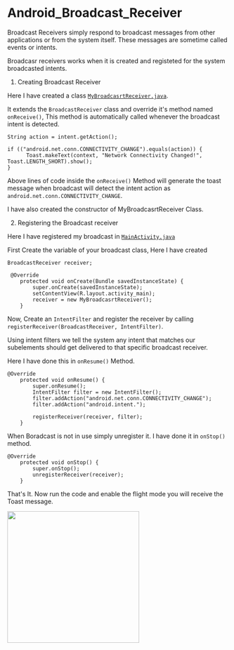 # Android_Broadcast_Receiver

Broadcast Receivers simply respond to broadcast messages from other applications or from the system itself. These messages are sometime called events or intents.

Broadcasr receivers works when it is created and registeted for the system broadcasted intents.

1) Creating Broadcast Receiver

Here I have created a class <a href="https://github.com/Vijay-Tahelramani/Android_Broadcast_Receiver/blob/master/Broadcast_Receiver_Demo/app/src/main/java/com/example/broadcast_receiver_demo/MyBroadcasrtReceiver.java">```MyBroadcasrtReceiver.java```</a>.

It extends the ```BroadcastReceiver``` class and override it's method named ```onReceive()```, This method is automatically called whenever the broadcast intent is detected.
```
String action = intent.getAction();

if (("android.net.conn.CONNECTIVITY_CHANGE").equals(action)) {
      Toast.makeText(context, "Network Connectivity Changed!", Toast.LENGTH_SHORT).show();
}
```

Above lines of code inside the ```onReceive()``` Method will generate the toast message when broadcast will detect the intent action as ```android.net.conn.CONNECTIVITY_CHANGE```.


I have also created the constructor of MyBroadcasrtReceiver Class.

2) Registering the Broadcast receiver

Here I have registered my broadcast in <a href="https://github.com/Vijay-Tahelramani/Android_Broadcast_Receiver/blob/master/Broadcast_Receiver_Demo/app/src/main/java/com/example/broadcast_receiver_demo/MainActivity.java">```MainActivity.java```</a>

First Create the variable of your broadcast class, Here I have created 
```
BroadcastReceiver receiver;

 @Override
    protected void onCreate(Bundle savedInstanceState) {
        super.onCreate(savedInstanceState);
        setContentView(R.layout.activity_main);
        receiver = new MyBroadcasrtReceiver();
    }

```

Now, Create an ```IntentFilter``` and register the receiver by calling ```registerReceiver(BroadcastReceiver, IntentFilter)```.

Using intent filters we tell the system any intent that matches our subelements should get delivered to that specific broadcast receiver.

Here I have done this in ```onResume()``` Method.
```
@Override
    protected void onResume() {
        super.onResume();
        IntentFilter filter = new IntentFilter();
        filter.addAction("android.net.conn.CONNECTIVITY_CHANGE");
        filter.addAction("android.intent.");

        registerReceiver(receiver, filter);
    }
```

When Boradcast is not in use simply unregister it. I have done it in ```onStop()``` method.
```
@Override
    protected void onStop() {
        super.onStop();
        unregisterReceiver(receiver);
    }
```

That's It. Now run the code and enable the flight mode you will receive the Toast message.

<img src="https://github.com/Vijay-Tahelramani/Android_Broadcast_Receiver/blob/master/Images/Screenshot.png" width="300">
